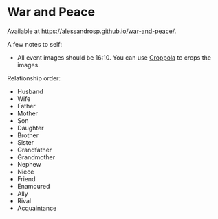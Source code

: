 # War and Peace

Available at https://alessandrosp.github.io/war-and-peace/.

A few notes to self:
- All event images should be 16:10. You can use [Croppola](https://croppola.com/) to crops the images.

Relationship order:
- Husband
- Wife
- Father
- Mother
- Son
- Daughter
- Brother
- Sister
- Grandfather
- Grandmother
- Nephew
- Niece
- Friend
- Enamoured
- Ally
- Rival
- Acquaintance
